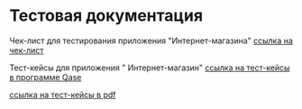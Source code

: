 # Тестовая документация

Чек-лист для тестирования приложения "Интернет-магазина" [ссылка на чек-лист](https://docs.google.com/spreadsheets/d/1_9L8ewKMnkpiDdrUX41xExTe7aDT8L19M-OSotqtr2E/edit?usp=sharing)


Тест-кейсы для приложения " Интернет-магазин" 
[ссылка на тест-кейсы в программе Qase](https://app.qase.io/project/G9?previewMode=side&suite=225&tab=properties&view=2)

[ссылка на тест-кейсы в pdf](https://drive.google.com/file/d/1u1OOP4c6ZD2VOCcltTDvRvAu43gdZLCZ/view?usp=sharing)
